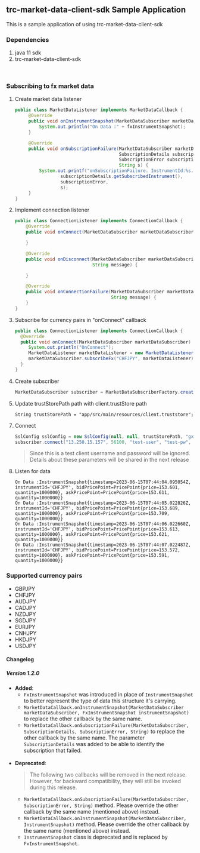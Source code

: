 ## trc-market-data-client-sdk Sample Application

This is a sample application of using trc-market-data-client-sdk

### Dependencies

1. java 11 sdk
2. trc-market-data-client-sdk

<br/>

### Subscribing to fx market data

1. Create market data listener

   ```java
   public class MarketDataListener implements MarketDataCallback {   
        @Override
        public void onInstrumentSnapshot(MarketDataSubscriber marketDataSubscriber, FxInstrumentSnapshot fxInstrumentSnapshot) {
            System.out.println("On Data :" + fxInstrumentSnapshot);
        }
   
        @Override
        public void onSubscriptionFailure(MarketDataSubscriber marketDataSubscriber,
                                          SubscriptionDetails subscriptionDetails,
                                          SubscriptionError subscriptionError,
                                          String s) {
            System.out.printf("onSubscriptionFailure. InstrumentId:%s. ErrorCode:%s. Message:%s",
                    subscriptionDetails.getSubscribedInstrument(),
                    subscriptionError,
                    s);
        }
   }
   ```

<div style="page-break-after: always;"></div>

2. Implement connection listener

   ```java
   public class ConnectionListener implements ConnectionCallback {
       @Override
       public void onConnect(MarketDataSubscriber marketDataSubscriber) {

       }

       @Override
       public void onDisconnect(MarketDataSubscriber marketDataSubscriber, ConnectionError connectionError,
                                String message) {

       }

       @Override
       public void onConnectionFailure(MarketDataSubscriber marketDataSubscriber, ConnectionError connectionError,
                                       String message) {
       }
   }
   ```

3. Subscribe for currency pairs in "onConnect" callback
   ```java
   public class ConnectionListener implements ConnectionCallback {
     @Override
     public void onConnect(MarketDataSubscriber marketDataSubscriber) {
        System.out.println("OnConnect");
        MarketDataListener marketDataListener = new MarketDataListener();
        marketDataSubscriber.subscribeFx("CHFJPY", marketDataListener);
     }
   }
   ```
4. Create subscriber

   ```java
   MarketDataSubscriber subscriber = MarketDataSubscriberFactory.createSubscriber();

   ```

5. Update trustStorePath path with client.trustStore path
   ```
   String trustStorePath = "app/src/main/resources/client.truststore";
   ```
   
<div style="page-break-after: always;"></div>

7. Connect
   ```java
   SslConfig sslConfig = new SslConfig(null, null, trustStorePath, "gxw9dck*czu5XQW8azp");
   subscriber.connect("13.250.15.157", 56100, "test-user", "test-pw", sslConfig, connectionListener);
   ```
   > Since this is a test client username and password will be ignored. Details about these parameters will be shared in the next release
8. Listen for data
   ```
   On Data :InstrumentSnapshot{timestamp=2023-06-15T07:44:04.095054Z, instrumentId='CHFJPY', bidPricePoint=PricePoint{price=153.601, quantity=1000000}, askPricePoint=PricePoint{price=153.611, quantity=1000000}}
   On Data :InstrumentSnapshot{timestamp=2023-06-15T07:44:05.022826Z, instrumentId='CHFJPY', bidPricePoint=PricePoint{price=153.689, quantity=1000000}, askPricePoint=PricePoint{price=153.709, quantity=1000000}}
   On Data :InstrumentSnapshot{timestamp=2023-06-15T07:44:06.022660Z, instrumentId='CHFJPY', bidPricePoint=PricePoint{price=153.613, quantity=1000000}, askPricePoint=PricePoint{price=153.621, quantity=1000000}}
   On Data :InstrumentSnapshot{timestamp=2023-06-15T07:44:07.022487Z, instrumentId='CHFJPY', bidPricePoint=PricePoint{price=153.572, quantity=1000000}, askPricePoint=PricePoint{price=153.591, quantity=1000000}}
   ```

### Supported currency pairs

- GBPJPY
- CHFJPY
- AUDJPY
- CADJPY
- NZDJPY
- SGDJPY
- EURJPY
- CNHJPY
- HKDJPY
- USDJPY

#### Changelog
##### Version 1.2.0
* **Added**:
    * `FxInstrumentSnapshot` was introduced in place of `InstrumentSnapshot` to better represent the type of data this structure it's carrying.
    * `MarketDataCallback.onInstrumentSnapshot(MarketDataSubscriber marketDataSubscriber, FxInstrumentSnapshot instrumentSnapshot)` to replace the other callback by the same name.
    * `MarketDataCallback.onSubscriptionFailure(MarketDataSubscriber, SubscriptionDetails, SubscriptionError, String)` to replace the other callback by the same name. The parameter `SubscriptionDetails` was added to be able to identify the subscription that failed.
      <br/><br/>
* **Deprecated**: <br/>
  > The following two callbacks will be removed in the next release. However, for backward compatibility, they will still be invoked during this release.
    * `MarketDataCallback.onSubscriptionFailure(MarketDataSubscriber, SubscriptionError, String)` method. Please override the other callback by the same name (mentioned above) instead.
    * `MarketDataCallback.onInstrumentSnapshot(MarketDataSubscriber, InstrumentSnapshot)` method. Please override the other callback by the same name (mentioned above) instead.
    * `InstrumentSnapshot` class is deprecated and is replaced by `FxInstrumentSnapshot`.

<br/>